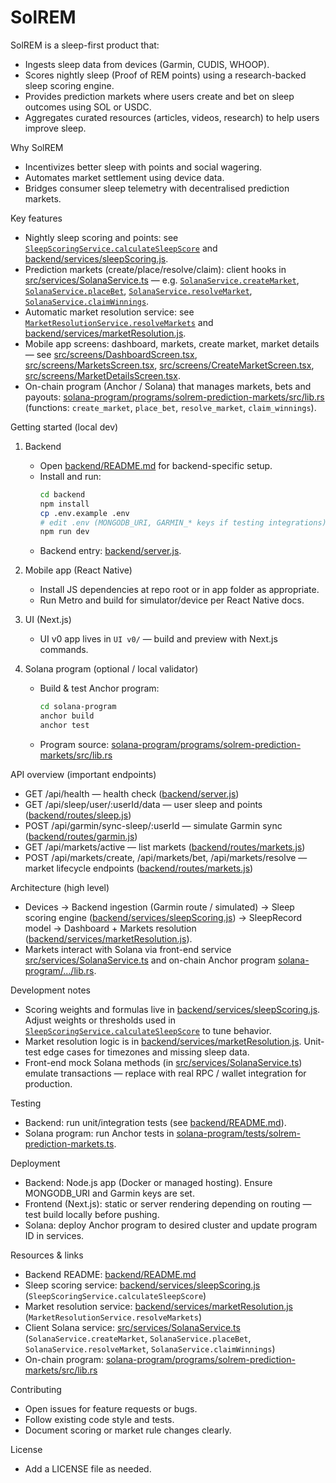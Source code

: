 # SolREM

SolREM is a sleep-first product that:
- Ingests sleep data from devices (Garmin, CUDIS, WHOOP).
- Scores nightly sleep (Proof of REM points) using a research-backed sleep scoring engine.
- Provides prediction markets where users create and bet on sleep outcomes using SOL or USDC.
- Aggregates curated resources (articles, videos, research) to help users improve sleep.

Why SolREM
- Incentivizes better sleep with points and social wagering.
- Automates market settlement using device data.
- Bridges consumer sleep telemetry with decentralised prediction markets.

Key features
- Nightly sleep scoring and points: see [`SleepScoringService.calculateSleepScore`](backend/services/sleepScoring.js) and [backend/services/sleepScoring.js](backend/services/sleepScoring.js).
- Prediction markets (create/place/resolve/claim): client hooks in [src/services/SolanaService.ts](src/services/SolanaService.ts) — e.g. [`SolanaService.createMarket`](src/services/SolanaService.ts), [`SolanaService.placeBet`](src/services/SolanaService.ts), [`SolanaService.resolveMarket`](src/services/SolanaService.ts), [`SolanaService.claimWinnings`](src/services/SolanaService.ts).
- Automatic market resolution service: see [`MarketResolutionService.resolveMarkets`](backend/services/marketResolution.js) and [backend/services/marketResolution.js](backend/services/marketResolution.js).
- Mobile app screens: dashboard, markets, create market, market details — see [src/screens/DashboardScreen.tsx](src/screens/DashboardScreen.tsx), [src/screens/MarketsScreen.tsx](src/screens/MarketsScreen.tsx), [src/screens/CreateMarketScreen.tsx](src/screens/CreateMarketScreen.tsx), [src/screens/MarketDetailsScreen.tsx](src/screens/MarketDetailsScreen.tsx).
- On-chain program (Anchor / Solana) that manages markets, bets and payouts: [solana-program/programs/solrem-prediction-markets/src/lib.rs](solana-program/programs/solrem-prediction-markets/src/lib.rs) (functions: `create_market`, `place_bet`, `resolve_market`, `claim_winnings`).

Getting started (local dev)
1. Backend
   - Open [backend/README.md](backend/README.md) for backend-specific setup.
   - Install and run:
     ```sh
     cd backend
     npm install
     cp .env.example .env
     # edit .env (MONGODB_URI, GARMIN_* keys if testing integrations)
     npm run dev
     ```
   - Backend entry: [backend/server.js](backend/server.js).

2. Mobile app (React Native)
   - Install JS dependencies at repo root or in app folder as appropriate.
   - Run Metro and build for simulator/device per React Native docs.

3. UI (Next.js)
   - UI v0 app lives in `UI v0/` — build and preview with Next.js commands.

4. Solana program (optional / local validator)
   - Build & test Anchor program:
     ```sh
     cd solana-program
     anchor build
     anchor test
     ```
   - Program source: [solana-program/programs/solrem-prediction-markets/src/lib.rs](solana-program/programs/solrem-prediction-markets/src/lib.rs)

API overview (important endpoints)
- GET /api/health — health check ([backend/server.js](backend/server.js))
- GET /api/sleep/user/:userId/data — user sleep and points ([backend/routes/sleep.js](backend/routes/sleep.js))
- POST /api/garmin/sync-sleep/:userId — simulate Garmin sync ([backend/routes/garmin.js](backend/routes/garmin.js))
- GET /api/markets/active — list markets ([backend/routes/markets.js](backend/routes/markets.js))
- POST /api/markets/create, /api/markets/bet, /api/markets/resolve — market lifecycle endpoints ([backend/routes/markets.js](backend/routes/markets.js))

Architecture (high level)
- Devices -> Backend ingestion (Garmin route / simulated) -> Sleep scoring engine ([backend/services/sleepScoring.js](backend/services/sleepScoring.js)) -> SleepRecord model -> Dashboard + Markets resolution ([backend/services/marketResolution.js](backend/services/marketResolution.js)).
- Markets interact with Solana via front-end service [src/services/SolanaService.ts](src/services/SolanaService.ts) and on-chain Anchor program [solana-program/.../lib.rs](solana-program/programs/solrem-prediction-markets/src/lib.rs).

Development notes
- Scoring weights and formulas live in [backend/services/sleepScoring.js](backend/services/sleepScoring.js). Adjust weights or thresholds used in [`SleepScoringService.calculateSleepScore`](backend/services/sleepScoring.js) to tune behavior.
- Market resolution logic is in [backend/services/marketResolution.js](backend/services/marketResolution.js). Unit-test edge cases for timezones and missing sleep data.
- Front-end mock Solana methods (in [src/services/SolanaService.ts](src/services/SolanaService.ts)) emulate transactions — replace with real RPC / wallet integration for production.

Testing
- Backend: run unit/integration tests (see [backend/README.md](backend/README.md)).
- Solana program: run Anchor tests in [solana-program/tests/solrem-prediction-markets.ts](solana-program/tests/solrem-prediction-markets.ts).

Deployment
- Backend: Node.js app (Docker or managed hosting). Ensure MONGODB_URI and Garmin keys are set.
- Frontend (Next.js): static or server rendering depending on routing — test build locally before pushing.
- Solana: deploy Anchor program to desired cluster and update program ID in services.

Resources & links
- Backend README: [backend/README.md](backend/README.md)
- Sleep scoring service: [backend/services/sleepScoring.js](backend/services/sleepScoring.js) (`SleepScoringService.calculateSleepScore`)
- Market resolution service: [backend/services/marketResolution.js](backend/services/marketResolution.js) (`MarketResolutionService.resolveMarkets`)
- Client Solana service: [src/services/SolanaService.ts](src/services/SolanaService.ts) (`SolanaService.createMarket`, `SolanaService.placeBet`, `SolanaService.resolveMarket`, `SolanaService.claimWinnings`)
- On-chain program: [solana-program/programs/solrem-prediction-markets/src/lib.rs](solana-program/programs/solrem-prediction-markets/src/lib.rs)

Contributing
- Open issues for feature requests or bugs.
- Follow existing code style and tests.
- Document scoring or market rule changes clearly.

License
- Add a LICENSE file as needed. 